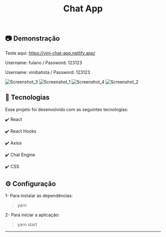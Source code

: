 <h1 align="center">
   Chat App
</h1>

<br>

## :camera: Demonstração

Teste aqui: https://vini-chat-app.netlify.app/

<p> Username: fulano / Password: 123123 </p>
<p> Username: vinibatista / Password: 123123 </p>

![Screenshot_3](https://user-images.githubusercontent.com/83718126/129754182-0339ff9e-d851-413e-9b15-db76cc7f2943.png)
![Screenshot_1](https://user-images.githubusercontent.com/83718126/129754203-193e0dc2-a734-41f5-a3d3-662a8990be28.png)
![Screenshot_4](https://user-images.githubusercontent.com/83718126/129754222-ef64126c-093f-441d-839d-a872b42fde8b.png)
![Screenshot_2](https://user-images.githubusercontent.com/83718126/129754246-e3a2c736-77ba-48f8-ac3c-cd6a32635860.png)

##

## :rocket: Tecnologias

Esse projeto foi desenvolvido com as seguintes tecnologias:

✔️ React

✔️ React Hooks

✔️ Axios

✔️ Chat Engine

✔️ CSS

##

## ⚙ Configuração

1- Para instalar as dependências:
> yarn

2- Para iniciar a aplicação:
> yarn start


---
